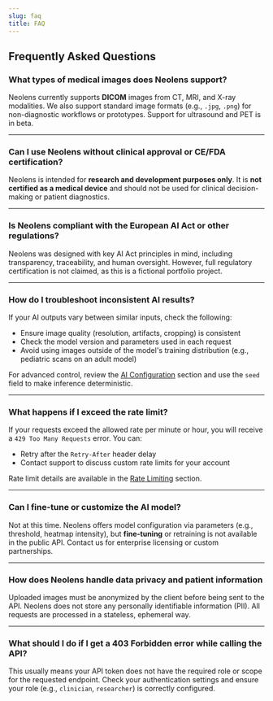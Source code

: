 ```yaml
---
slug: faq
title: FAQ
---
```


## Frequently Asked Questions

### What types of medical images does Neolens support?

Neolens currently supports **DICOM** images from CT, MRI, and X-ray modalities. We also support standard image formats (e.g., `.jpg`, `.png`) for non-diagnostic workflows or prototypes. Support for ultrasound and PET is in beta.

---

### Can I use Neolens without clinical approval or CE/FDA certification?

Neolens is intended for **research and development purposes only**. It is **not certified as a medical device** and should not be used for clinical decision-making or patient diagnostics.

---

### Is Neolens compliant with the European AI Act or other regulations?

Neolens was designed with key AI Act principles in mind, including transparency, traceability, and human oversight. However, full regulatory certification is not claimed, as this is a fictional portfolio project.

---

### How do I troubleshoot inconsistent AI results?

If your AI outputs vary between similar inputs, check the following:

- Ensure image quality (resolution, artifacts, cropping) is consistent  
- Check the model version and parameters used in each request  
- Avoid using images outside of the model's training distribution (e.g., pediatric scans on an adult model)  

For advanced control, review the [AI Configuration](./ai-insights/configuring-ai) section and use the `seed` field to make inference deterministic.

---

### What happens if I exceed the rate limit?

If your requests exceed the allowed rate per minute or hour, you will receive a `429 Too Many Requests` error. You can:

- Retry after the `Retry-After` header delay  
- Contact support to discuss custom rate limits for your account  

Rate limit details are available in the [Rate Limiting](./getting-started/rate-limiting) section.

---

### Can I fine-tune or customize the AI model?

Not at this time. Neolens offers model configuration via parameters (e.g., threshold, heatmap intensity), but **fine-tuning** or retraining is not available in the public API. Contact us for enterprise licensing or custom partnerships.

---

### How does Neolens handle data privacy and patient information

Uploaded images must be anonymized by the client before being sent to the API. Neolens does not store any personally identifiable information (PII). All requests are processed in a stateless, ephemeral way.

---

### What should I do if I get a 403 Forbidden error while calling the API?

This usually means your API token does not have the required role or scope for the requested endpoint. Check your authentication settings and ensure your role (e.g., `clinician`, `researcher`) is correctly configured.

